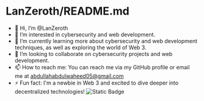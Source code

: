 # LanZeroth/README.md

- 👋 Hi, I’m @LanZeroth
- 👀 I’m interested in cybersecurity and web development.
- 🌱 I’m currently learning more about cybersecurity and web development techniques, as well as exploring the world of Web 3.
- 💞️ I’m looking to collaborate on cybersecurity projects and web development.
- 📫 How to reach me: You can reach me via my GitHub profile or email me at abdullahabdulwaheed05@gmail.com
- ⚡ Fun fact: I'm a newbie in Web 3 and excited to dive deeper into decentralized technologies!
![Static Badge](https://img.shields.io/badge/:badgeContent)

<!---
LanZeroth/LanZeroth is a ✨ special ✨ repository because its `README.md` (this file) appears on your GitHub profile.
You can click the Preview link to take a look at your changes.
--->
